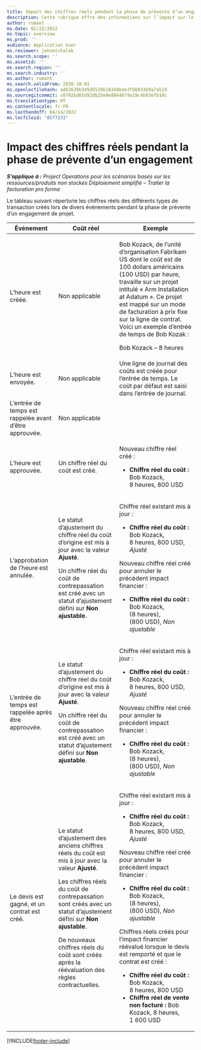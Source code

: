 ```yaml
---
title: Impact des chiffres réels pendant la phase de prévente d’un engagement
description: Cette rubrique offre des informations sur l’impact sur le tableau des chiffres réels lors de divers événements lorsqu’un engagement est dans la phase de prévente dans Microsoft Dynamics 365 Project Operations.
author: rumant
ms.date: 02/22/2022
ms.topic: overview
ms.prod: ''
audience: Application User
ms.reviewer: johnmichalak
ms.search.scope: ''
ms.assetid: ''
ms.search.region: ''
ms.search.industry: ''
ms.author: rumant
ms.search.validFrom: 2020-10-01
ms.openlocfilehash: ad62639b345d5519b103d4bde3fbb033b9a7a519
ms.sourcegitcommit: c0792bd65d92db25e0e8864879a19c4b93efb10c
ms.translationtype: HT
ms.contentlocale: fr-FR
ms.lasthandoff: 04/14/2022
ms.locfileid: "8577233"
---
```

# <a name="actuals-impact-during-the-pre-sales-stage-of-an-engagement"></a>Impact des chiffres réels pendant la phase de prévente d’un engagement

_**S’applique à :** Project Operations pour les scénarios basés sur les ressources/produits non stockés Déploiement simplifié – Traiter la facturation pro forma_

Le tableau suivant répertorie les chiffres réels des différents types de transaction créés lors de divers événements pendant la phase de prévente d’un engagement de projet.

| Événement | Coût réel | Exemple |
|---|---|---|
| L’heure est créée. | Non applicable | <p>Bob Kozack, de l’unité d’organisation Fabrikam US dont le coût est de 100 dollars américains (100 USD) par heure, travaille sur un projet intitulé « Arm Installation at Adatum ». Ce projet est mappé sur un mode de facturation à prix fixe sur la ligne de contrat. Voici un exemple d’entrée de temps de Bob Kozak :</p><p>Bob Kozack – 8 heures</p> |
| L’heure est envoyée. | Non applicable | Une ligne de journal des coûts est créée pour l’entrée de temps. Le coût par défaut est saisi dans l’entrée de journal. |
| L’entrée de temps est rappelée avant d’être approuvée. | Non applicable | |
| L’heure est approuvée. | Un chiffre réel du coût est créé. | <p>Nouveau chiffre réel créé :</p><ul><li>**Chiffre réel du coût :** Bob Kozack, 8 heures, 800 USD</li></ul> |
| L’approbation de l’heure est annulée. | <p>Le statut d’ajustement du chiffre réel du coût d’origine est mis à jour avec la valeur **Ajusté**.</p><p>Un chiffre réel du coût de contrepassation est créé avec un statut d’ajustement défini sur **Non ajustable**.</p> | <p>Chiffre réel existant mis à jour :</p><ul><li>**Chiffre réel du coût :** Bob Kozack, 8 heures, 800 USD, *Ajusté*</li></ul><p>Nouveau chiffre réel créé pour annuler le précédent impact financier :</p><ul><li>**Chiffre réel du coût :** Bob Kozack, (8 heures), (800 USD), *Non ajustable*</li></ul> |
| L’entrée de temps est rappelée après être approuvée. | <p>Le statut d’ajustement du chiffre réel du coût d’origine est mis à jour avec la valeur **Ajusté**.</p><p>Un chiffre réel du coût de contrepassation est créé avec un statut d’ajustement défini sur **Non ajustable**.</p> | <p>Chiffre réel existant mis à jour :</p><ul><li>**Chiffre réel du coût :** Bob Kozack, 8 heures, 800 USD, *Ajusté*</li></ul><p>Nouveau chiffre réel créé pour annuler le précédent impact financier :</p><ul><li>**Chiffre réel du coût :** Bob Kozack, (8 heures), (800 USD), *Non ajustable*</li></ul> |
| Le devis est gagné, et un contrat est créé. | <p>Le statut d’ajustement des anciens chiffres réels du coût est mis à jour avec la valeur **Ajusté**.</p><p>Les chiffres réels du coût de contrepassation sont créés avec un statut d’ajustement défini sur **Non ajustable**.</p><p>De nouveaux chiffres réels du coût sont créés après la réévaluation des règles contractuelles.</p> | <p>Chiffre réel existant mis à jour :</p><ul><li>**Chiffre réel du coût :** Bob Kozack, 8 heures, 800 USD, *Ajusté*</li></ul><p>Nouveau chiffre réel créé pour annuler le précédent impact financier :</p><ul><li>**Chiffre réel du coût :** Bob Kozack, (8 heures), (800 USD), *Non ajustable*</li></ul><p>Chiffres réels créés pour l’impact financier réévalué lorsque le devis est remporté et que le contrat est créé :</p><ul><li>**Chiffre réel du coût :** Bob Kozack, 8 heures, 800 USD</li><li>**Chiffre réel de vente non facturé :** Bob Kozack, 8 heures, 1 600 USD</li></ul> |

[!INCLUDE[footer-include](../includes/footer-banner.md)]
